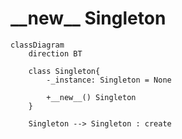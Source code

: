 # \_\_new\_\_ Singleton

```mermaid
classDiagram
    direction BT

    class Singleton{
        -_instance: Singleton = None

        +__new__() Singleton
    }

    Singleton --> Singleton : create
```
